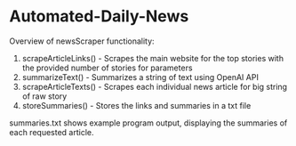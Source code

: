 # Automated-Daily-News

Overview of newsScraper functionality: 
1. scrapeArticleLinks() - Scrapes the main website for the top stories with the provided number of stories for parameters
2. summarizeText() - Summarizes a string of text using OpenAI API
3. scrapeArticleTexts() - Scrapes each individual news article for big string of raw story
4. storeSummaries() - Stores the links and summaries in a txt file

summaries.txt shows example program output, displaying the summaries of each requested article.
